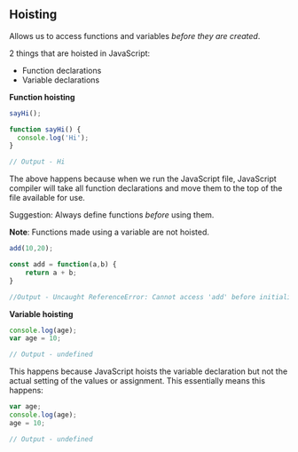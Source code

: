 ## Hoisting

Allows us to access functions and variables *before they are created*.

2 things that are hoisted in JavaScript:

- Function declarations
- Variable declarations

**Function hoisting**

```jsx
sayHi();

function sayHi() {
  console.log('Hi');
}

// Output - Hi
```

The above happens because when we run the JavaScript file, JavaScript compiler will take all function declarations and move them to the top of the file available for use.

Suggestion: Always define functions *before* using them.

**Note**: Functions made using a variable are not hoisted.

```jsx
add(10,20);

const add = function(a,b) {
	return a + b;
}

//Output - Uncaught ReferenceError: Cannot access 'add' before initialization
```

**Variable hoisting**

```jsx
console.log(age);
var age = 10;

// Output - undefined
```

This happens because JavaScript hoists the variable declaration but not the actual setting of the values or assignment. This essentially means this happens:

```jsx
var age;
console.log(age);
age = 10;

// Output - undefined
```